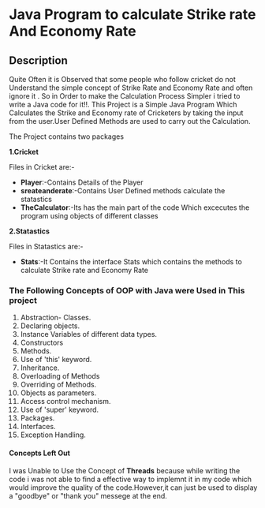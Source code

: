 # Java Program to calculate Strike rate And Economy Rate

## Description
Quite Often it is Observed that some people who follow cricket do not Understand the simple concept of Strike Rate and Economy Rate and often ignore it . So in Order to make the Calculation Process Simpler i tried to write a Java code for it!!.
This Project is a Simple Java Program Which Calculates the Strike and Economy rate of Cricketers by taking the input from the user.User Defined Methods are used to carry out the Calculation.

The Project contains two packages
  
**1.Cricket**

Files in Cricket are:-

* __Player__:-Contains Details of the Player   
* __sreateanderate__:-Contains User Defined methods calculate the statastics
* __TheCalculator__:-Its has the main part of the code Which excecutes the program using objects of different classes

**2.Statastics**

Files in Statastics are:-

* __Stats__:-It Contains the interface Stats which contains the methods to calculate Strike rate and Economy Rate

### The Following Concepts of OOP with Java were Used in This project
1. Abstraction- Classes.
2. Declaring objects.
3. Instance Variables of different data types.
4. Constructors
5. Methods.
6. Use of 'this' keyword.
7. Inheritance.
8. Overloading of Methods
9. Overriding of Methods.
10. Objects as parameters.
11. Access control mechanism.
12. Use of 'super' keyword.
13. Packages.
14. Interfaces.
15. Exception Handling.

#### Concepts Left Out

I was Unable to Use the Concept of __Threads__ because while writing the code i was not able to find a effective way to implemnt it in my code which would improve the quality of the code.However,it can just be used to display a "goodbye" or "thank you" messege at the end.

